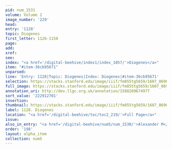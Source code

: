 ```yaml
---
pid: num_1531
volume: Volume 2
image_number: '229'
head:
entry: '1128'
topic: Diogenes
first_letter: 1126-1150
page:
add:
xref:
see:
index: "<a href='/digital-beehive/index1/index_1057/'>Diogenes</a>"
item: "#item-36cb95671"
unparsed:
line: 'Entry: 1128|Topic: Diogenes|Index: Diogenes|#item-36cb95671'
selection: https://stacks.stanford.edu/image/iiif/fm855tg5659/1607_0696/381,2701,2894,542/full/0/default.jpg
full_image: https://stacks.stanford.edu/image/iiif/fm855tg5659/1607_0696/full/full/0/default.jpg
annotation_uri: http://dev.llgc.org.uk/annotation/1588269674977
sort_value: '222912701'
insertion:
thumbnail: https://stacks.stanford.edu/image/iiif/fm855tg5659/1607_0696/381,2701,600,180/250,/0/default.jpg
label: 1128. Diogenes
location: "<a href='/digital-beehive/toc/toc2_219/'>Full Page</a>"
issue:
also_in_entry: "<a href='/digital-beehive/num5/num_1530/'>Alexander M</a>"
order: '198'
layout: alpha_item
collection: num5
---
```

